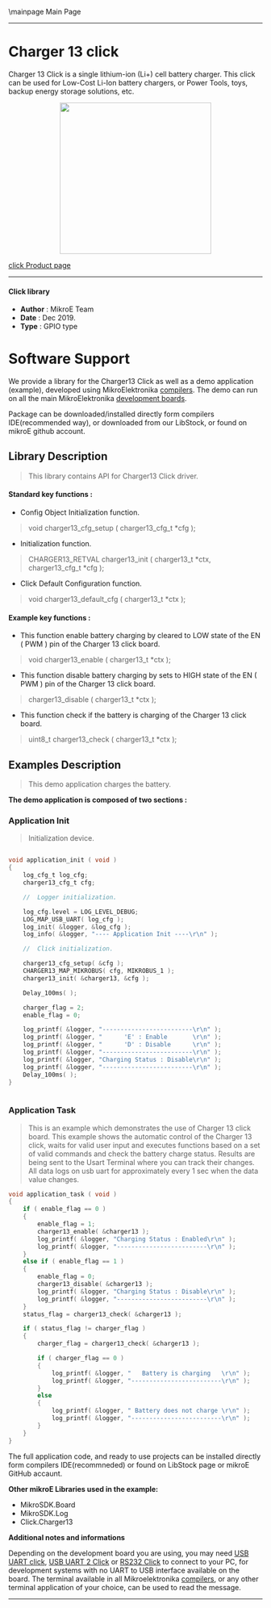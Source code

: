 \mainpage Main Page
 
 

---
# Charger 13 click

Charger 13 Click is a single lithium-ion (Li+) cell battery charger. This click can be used for Low-Cost Li-Ion battery chargers, or Power Tools, toys, backup energy storage solutions, etc.

<p align="center">
  <img src="https://download.mikroe.com/images/click_for_ide/charger13_click.png" height=300px>
</p>

[click Product page](https://www.mikroe.com/charger-13-click)

---


#### Click library 

- **Author**        : MikroE Team
- **Date**          : Dec 2019.
- **Type**          : GPIO type


# Software Support

We provide a library for the Charger13 Click 
as well as a demo application (example), developed using MikroElektronika 
[compilers](https:///shop.mikroe.com/compilers). 
The demo can run on all the main MikroElektronika [development boards](https:///shop.mikroe.com/development-boards).

Package can be downloaded/installed directly form compilers IDE(recommended way), or downloaded from our LibStock, or found on mikroE github account. 

## Library Description

> This library contains API for Charger13 Click driver.

#### Standard key functions :

- Config Object Initialization function.
> void charger13_cfg_setup ( charger13_cfg_t *cfg ); 
 
- Initialization function.
> CHARGER13_RETVAL charger13_init ( charger13_t *ctx, charger13_cfg_t *cfg );

- Click Default Configuration function.
> void charger13_default_cfg ( charger13_t *ctx );


#### Example key functions :

- This function enable battery charging by cleared to LOW state of the EN ( PWM ) pin of the Charger 13 click board.
> void charger13_enable ( charger13_t *ctx );
 
- This function disable battery charging by sets to HIGH state of the EN ( PWM ) pin of the Charger 13 click board.
> charger13_disable ( charger13_t *ctx );

- This function check if the battery is charging of the Charger 13 click board.
> uint8_t charger13_check ( charger13_t *ctx );

## Examples Description

> This demo application charges the battery.

**The demo application is composed of two sections :**

### Application Init 

> Initialization device.

```c

void application_init ( void )
{
    log_cfg_t log_cfg;
    charger13_cfg_t cfg;

    //  Logger initialization.

    log_cfg.level = LOG_LEVEL_DEBUG;
    LOG_MAP_USB_UART( log_cfg );
    log_init( &logger, &log_cfg );
    log_info( &logger, "---- Application Init ----\r\n" );

    //  Click initialization.

    charger13_cfg_setup( &cfg );
    CHARGER13_MAP_MIKROBUS( cfg, MIKROBUS_1 );
    charger13_init( &charger13, &cfg );

    Delay_100ms( );

    charger_flag = 2;
    enable_flag = 0;

    log_printf( &logger, "-------------------------\r\n" );
    log_printf( &logger, "      'E' : Enable       \r\n" );
    log_printf( &logger, "      'D' : Disable      \r\n" );
    log_printf( &logger, "-------------------------\r\n" );
    log_printf( &logger, "Charging Status : Disable\r\n" );
    log_printf( &logger, "-------------------------\r\n" );
    Delay_100ms( );
}
  
```

### Application Task

> This is an example which demonstrates the use of Charger 13 click board.
> This example shows the automatic control of the Charger 13 click,
> waits for valid user input and executes functions based on a set of valid commands
> and check the battery charge status.
> Results are being sent to the Usart Terminal where you can track their changes.
> All data logs on usb uart for approximately every 1 sec when the data value changes.

```c
void application_task ( void )
{
    if ( enable_flag == 0 )
    {
        enable_flag = 1;
        charger13_enable( &charger13 );
        log_printf( &logger, "Charging Status : Enabled\r\n" );
        log_printf( &logger, "-------------------------\r\n" );
    }
    else if ( enable_flag == 1 )
    {
        enable_flag = 0;
        charger13_disable( &charger13 );
        log_printf( &logger, "Charging Status : Disable\r\n" );
        log_printf( &logger, "-------------------------\r\n" );
    }
    status_flag = charger13_check( &charger13 );

    if ( status_flag != charger_flag )
    {   
        charger_flag = charger13_check( &charger13 );

        if ( charger_flag == 0 )
        {
            log_printf( &logger, "   Battery is charging   \r\n" );
            log_printf( &logger, "-------------------------\r\n" );
        }
        else
        {
            log_printf( &logger, " Battery does not charge \r\n" );
            log_printf( &logger, "-------------------------\r\n" );
        }
    }    
}
```

The full application code, and ready to use projects can be  installed directly form compilers IDE(recommneded) or found on LibStock page or mikroE GitHub accaunt.

**Other mikroE Libraries used in the example:** 

- MikroSDK.Board
- MikroSDK.Log
- Click.Charger13

**Additional notes and informations**

Depending on the development board you are using, you may need 
[USB UART click](https:///shop.mikroe.com/usb-uart-click), 
[USB UART 2 Click](https:///shop.mikroe.com/usb-uart-2-click) or 
[RS232 Click](https:///shop.mikroe.com/rs232-click) to connect to your PC, for 
development systems with no UART to USB interface available on the board. The 
terminal available in all Mikroelektronika 
[compilers](https:///shop.mikroe.com/compilers), or any other terminal application 
of your choice, can be used to read the message.



---
